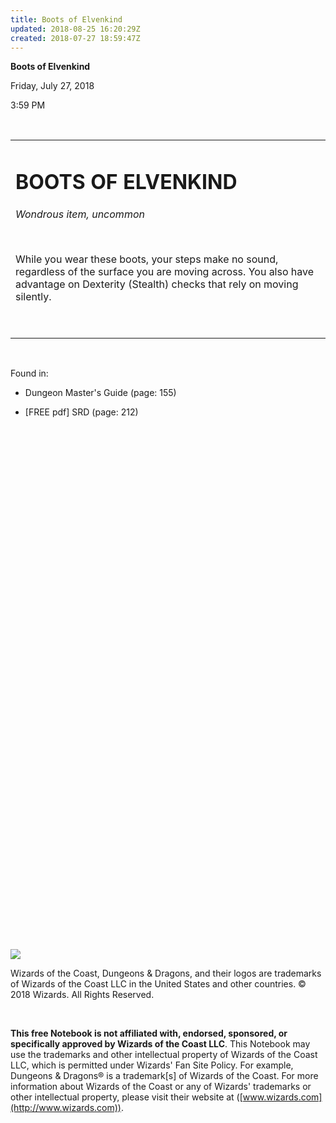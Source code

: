 ```yaml
---
title: Boots of Elvenkind
updated: 2018-08-25 16:20:29Z
created: 2018-07-27 18:59:47Z
---
```


**Boots of Elvenkind**

Friday, July 27, 2018

3:59 PM

 

<table><tbody><tr class="odd"><td><h1 id="boots-of-elvenkind"><strong>BOOTS OF ELVENKIND</strong></h1><p><em>Wondrous item, uncommon</em></p><p> </p><p>While you wear these boots, your steps make no sound, regardless of the surface you are moving across. You also have advantage on Dexterity (Stealth) checks that rely on moving silently.</p><p> </p></td></tr></tbody></table>

 

Found in:

-   Dungeon Master's Guide (page: 155)

-   \[FREE pdf\] SRD (page: 212)

 

 

 

 

 

 

 

 

 

 

 

 

 

 

 

 

 

 

 

 

 

 

 

 

 

 

 

![](tmp\media\image1.png)

Wizards of the Coast, Dungeons & Dragons, and their logos are trademarks of Wizards of the Coast LLC in the United States and other countries. © 2018 Wizards. All Rights Reserved.

 

**This free Notebook is not affiliated with, endorsed, sponsored, or specifically approved by Wizards of the Coast LLC**. This Notebook may use the trademarks and other intellectual property of Wizards of the Coast LLC, which is permitted under Wizards' Fan Site Policy. For example, Dungeons & Dragons® is a trademark\[s\] of Wizards of the Coast. For more information about Wizards of the Coast or any of Wizards' trademarks or other intellectual property, please visit their website at ([www.wizards.com](http://www.wizards.com)).
